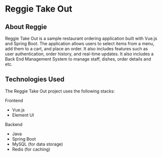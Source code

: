 # Reggie Take Out

## About Reggie
Reggie Take Out is a sample restaurant ordering application built with Vue.js and Spring Boot. 
The application allows users to select items from a menu, add them to a cart, and place an order. 
It also includes features such as user authentication, order history, and real-time updates.
It also includes a Back End Management System to manage staff, dishes, order details and etc.

## Technologies Used

The Reggie Take Out project uses the following stacks:

Frontend
 - Vue.js
 - Element UI

Backend
 - Java
 - Spring Boot
 - MySQL (for data storage)
 - Redis (for caching)




